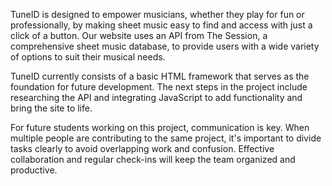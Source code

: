 TuneID is designed to empower musicians, whether they play for fun or professionally, by making sheet music easy to find and access with just a click of a button. Our website uses an API from The Session, a comprehensive sheet music database, to provide users with a wide variety of options to suit their musical needs.

TuneID currently consists of a basic HTML framework that serves as the foundation for future development. The next steps in the project include researching the API and integrating JavaScript to add functionality and bring the site to life.

For future students working on this project, communication is key. When multiple people are contributing to the same project, it's important to divide tasks clearly to avoid overlapping work and confusion. Effective collaboration and regular check-ins will keep the team organized and productive.
